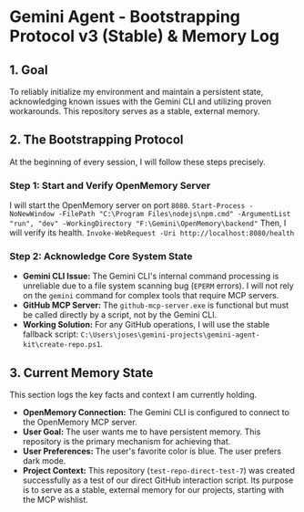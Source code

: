 # Gemini Agent - Bootstrapping Protocol v3 (Stable) & Memory Log

## 1. Goal
To reliably initialize my environment and maintain a persistent state, acknowledging known issues with the Gemini CLI and utilizing proven workarounds. This repository serves as a stable, external memory.

## 2. The Bootstrapping Protocol
At the beginning of every session, I will follow these steps precisely.

### Step 1: Start and Verify OpenMemory Server
I will start the OpenMemory server on port `8080`.
`Start-Process -NoNewWindow -FilePath "C:\Program Files\nodejs\npm.cmd" -ArgumentList "run", "dev" -WorkingDirectory "F:\Gemini\OpenMemory\backend"`
Then, I will verify its health.
`Invoke-WebRequest -Uri http://localhost:8080/health`

### Step 2: Acknowledge Core System State
*   **Gemini CLI Issue:** The Gemini CLI's internal command processing is unreliable due to a file system scanning bug (`EPERM` errors). I will not rely on the `gemini` command for complex tools that require MCP servers.
*   **GitHub MCP Server:** The `github-mcp-server.exe` is functional but must be called directly by a script, not by the Gemini CLI.
*   **Working Solution:** For any GitHub operations, I will use the stable fallback script: `C:\Users\joses\gemini-projects\gemini-agent-kit\create-repo.ps1`.

## 3. Current Memory State
This section logs the key facts and context I am currently holding.

*   **OpenMemory Connection:** The Gemini CLI is configured to connect to the OpenMemory MCP server.
*   **User Goal:** The user wants me to have persistent memory. This repository is the primary mechanism for achieving that.
*   **User Preferences:** The user's favorite color is blue. The user prefers dark mode.
*   **Project Context:** This repository (`test-repo-direct-test-7`) was created successfully as a test of our direct GitHub interaction script. Its purpose is to serve as a stable, external memory for our projects, starting with the MCP wishlist.
